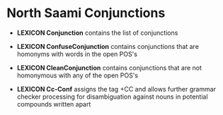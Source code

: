 
# North Saami Conjunctions





 * **LEXICON Conjunction** contains the list of conjunctions

 * **LEXICON ConfuseConjunction** contains conjunctions that are
                               homonyms with words in the open POS's

 * **LEXICON CleanConjunction** contains conjunctions that are not
                           homonymous with any of the open POS's



 * **LEXICON Cc-Conf** assigns the tag +CC and allows further grammar checker processing for disambiguation against nouns in potential compounds written apart
